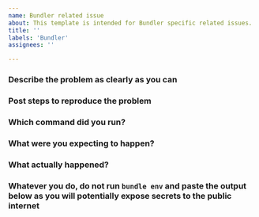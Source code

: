 ```yaml
---
name: Bundler related issue
about: This template is intended for Bundler specific related issues.
title: ''
labels: 'Bundler'
assignees: ''

---
```


<!--

Thank you for contributing to the [rubygems](https://github.com/rubygems/rubygems) repository, and specifically to the [Bundler](https://bundler.io/) gem.

Before opening your issue, make sure you have checked [our filing issues guide](https://github.com/rubygems/rubygems/blob/master/bundler/doc/contributing/ISSUES.md).

Please fill in the following sections so we can process your issue as fast as possible:

-->

### Describe the problem as clearly as you can

<!-- Replace this with an explanation of the problem you are having. Be as much clear and precise as you can. -->

### Post steps to reproduce the problem

<!--

Fill this with a list of steps maintainers can follow to reproduce your issue. Note that while you are seeing this issue in your computer, maintainers might not see the same thing on theirs. There is a number of things that could influence this:

* How your ruby is setup (OS package, from source, using a version manager).
* How bundler & rubygems are configured.
* The version of each involved piece of software that you are using.
* ...

The more complete the steps to simulate your particular environment are, the easier it will be for maintainers to reproduce your issue on their machines.

Ideally, we recommend you to set up the list of steps as a [Dockerfile](https://docs.docker.com/get-started/). A Dockerfile provides a neutral environment that should give the same results, no matter where it's run.

-->

### Which command did you run?

<!-- Replace this with the specific command that is causing trouble. -->

### What were you expecting to happen?

<!-- Replace this with the results you expected before running the command. -->

### What actually happened?

<!-- Replace this with the actual result you got. Paste the output of your command here. -->

### Whatever you do, do not run `bundle env` and paste the output below as you will potentially expose secrets to the public internet
